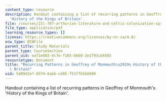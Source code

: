```yaml
---
content_type: resource
description: Handout containing a list of recurring patterns in Geoffrey of Monmouth's
  'History of the Kings of Britain'.
file: /courses/21l-707-arthurian-literature-and-celtic-colonization-spring-2005/5d09d2e785748abbcd85f51ffb5b6909_8_pat_geof_monmo.pdf
file_type: application/pdf
learning_resource_types: []
license: https://creativecommons.org/licenses/by-nc-sa/4.0/
ocw_type: OCWFile
parent_title: Study Materials
parent_type: CourseSection
parent_uid: ea71e083-4c7e-f165-b660-3e1f93cd4565
resourcetype: Document
title: "Recurring Patterns in Geoffrey of Monmouth\u2019s History of the Kings of\
  \ Britain"
uid: 5d09d2e7-8574-8abb-cd85-f51ffb5b6909
---
```

Handout containing a list of recurring patterns in Geoffrey of Monmouth's 'History of the Kings of Britain'.